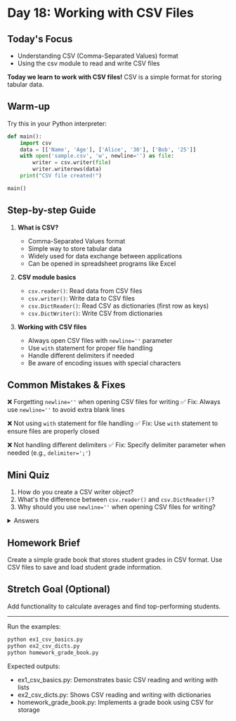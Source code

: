 # Day 18: Working with CSV Files

## Today's Focus
- Understanding CSV (Comma-Separated Values) format
- Using the csv module to read and write CSV files

**Today we learn to work with CSV files!** CSV is a simple format for storing tabular data.

## Warm-up
Try this in your Python interpreter:
```python
def main():
    import csv
    data = [['Name', 'Age'], ['Alice', '30'], ['Bob', '25']]
    with open('sample.csv', 'w', newline='') as file:
        writer = csv.writer(file)
        writer.writerows(data)
    print("CSV file created!")

main()
```

## Step-by-step Guide

1. **What is CSV?**
   - Comma-Separated Values format
   - Simple way to store tabular data
   - Widely used for data exchange between applications
   - Can be opened in spreadsheet programs like Excel

2. **CSV module basics**
   - `csv.reader()`: Read data from CSV files
   - `csv.writer()`: Write data to CSV files
   - `csv.DictReader()`: Read CSV as dictionaries (first row as keys)
   - `csv.DictWriter()`: Write CSV from dictionaries

3. **Working with CSV files**
   - Always open CSV files with `newline=''` parameter
   - Use `with` statement for proper file handling
   - Handle different delimiters if needed
   - Be aware of encoding issues with special characters

## Common Mistakes & Fixes

❌ Forgetting `newline=''` when opening CSV files for writing
✅ Fix: Always use `newline=''` to avoid extra blank lines

❌ Not using `with` statement for file handling
✅ Fix: Use `with` statement to ensure files are properly closed

❌ Not handling different delimiters
✅ Fix: Specify delimiter parameter when needed (e.g., `delimiter=';'`)

## Mini Quiz

1. How do you create a CSV writer object?
2. What's the difference between `csv.reader()` and `csv.DictReader()`?
3. Why should you use `newline=''` when opening CSV files for writing?

<details>
<summary>Answers</summary>

1. `csv.writer(file)`
2. `csv.reader()` returns lists; `csv.DictReader()` returns dictionaries
3. To prevent extra blank lines in the CSV file
</details>

## Homework Brief

Create a simple grade book that stores student grades in CSV format.
Use CSV files to save and load student grade information.

## Stretch Goal (Optional)

Add functionality to calculate averages and find top-performing students.

---

Run the examples:
```bash
python ex1_csv_basics.py
python ex2_csv_dicts.py
python homework_grade_book.py
```

Expected outputs:
- ex1_csv_basics.py: Demonstrates basic CSV reading and writing with lists
- ex2_csv_dicts.py: Shows CSV reading and writing with dictionaries
- homework_grade_book.py: Implements a grade book using CSV for storage
